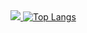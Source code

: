 <a href="mailto:jungwon.park@cscloud.co.jp" target="_blank">
<img src="https://img.shields.io/badge/EMAIL-EA4335.svg?style=plastic&logo=Gmail&logoColor=white"/>
</a>
<a href="https://github.com/anuraghazra/github-readme-stats"><img src="https://github-readme-stats.vercel.app/api/top-langs/?username=jungwon-csc&layout=compact&theme=nightowl" alt="Top Langs" /></a>
<!--
**jungwon-csc/jungwon-csc** is a ✨ _special_ ✨ repository because its `README.md` (this file) appears on your GitHub profile.

Here are some ideas to get you started:

- 🔭 I’m currently working on ...
- 🌱 I’m currently learning ...
- 👯 I’m looking to collaborate on ...
- 🤔 I’m looking for help with ...
- 💬 Ask me about ...
- 📫 How to reach me: ...
- 😄 Pronouns: ...
- ⚡ Fun fact: ...
-->
